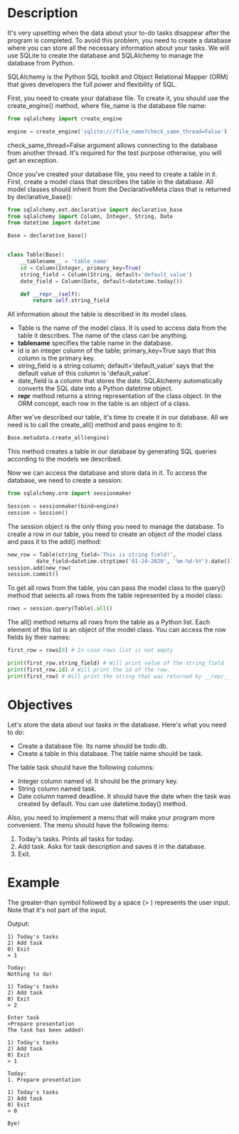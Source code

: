 #  Description

It's very upsetting when the data about your to-do tasks disappear after the program is completed. To avoid this problem, you need to create a database where you can store all the necessary information about your tasks. We will use SQLite to create the database and SQLAlchemy to manage the database from Python.

SQLAlchemy is the Python SQL toolkit and Object Relational Mapper (ORM) that gives developers the full power and flexibility of SQL.

First, you need to create your database file. To create it, you should use the create_engine() method, where file_name is the database file name:

```python
from sqlalchemy import create_engine

engine = create_engine('sqlite:///file_name?check_same_thread=False')
```

check_same_thread=False argument allows connecting to the database from another thread. It's required for the test purpose otherwise, you will get an exception.

Once you've created your database file, you need to create a table in it. First, create a model class that describes the table in the database. All model classes should inherit from the DeclarativeMeta class that is returned by declarative_base():

```python
from sqlalchemy.ext.declarative import declarative_base
from sqlalchemy import Column, Integer, String, Date
from datetime import datetime

Base = declarative_base()


class Table(Base):
    __tablename__ = 'table_name'
    id = Column(Integer, primary_key=True)
    string_field = Column(String, default='default_value')
    date_field = Column(Date, default=datetime.today())

    def __repr__(self):
        return self.string_field
```


All information about the table is described in its model class.

-    Table is the name of the model class. It is used to access data from the table it describes. The name of the class can be anything.
-    __tablename__ specifies the table name in the database.
-    id is an integer column of the table; primary_key=True says that this column is the primary key.
-    string_field is a string column; default='default_value' says that the default value of this column is 'default_value'.
-    date_field is a column that stores the date. SQLAlchemy automatically converts the SQL date into a Python datetime object.
-    __repr__ method returns a string representation of the class object. In the ORM concept, each row in the table is an object of a class.

After we've described our table, it's time to create it in our database. All we need is to call the create_all() method and pass engine to it:

```python
Base.metadata.create_all(engine)
```

This method creates a table in our database by generating SQL queries according to the models we described.

Now we can access the database and store data in it. To access the database, we need to create a session:

```python
from sqlalchemy.orm import sessionmaker

Session = sessionmaker(bind=engine)
session = Session()
```


The session object is the only thing you need to manage the database. To create a row in our table, you need to create an object of the model class and pass it to the add() method:

```python
new_row = Table(string_field='This is string field!',
         date_field=datetime.strptime('01-24-2020', '%m-%d-%Y').date())
session.add(new_row)
session.commit()
```

To get all rows from the table, you can pass the model class to the query() method that selects all rows from the table represented by a model class:

```python
rows = session.query(Table).all()
```

The all() method returns all rows from the table as a Python list. Each element of this list is an object of the model class. You can access the row fields by their names:

```python
first_row = rows[0] # In case rows list is not empty

print(first_row.string_field) # Will print value of the string_field
print(first_row.id) # Will print the id of the row.
print(first_row) # Will print the string that was returned by __repr__ method
```
#  Objectives

Let's store the data about our tasks in the database. Here's what you need to do:

-    Create a database file. Its name should be todo.db.
-    Create a table in this database. The table name should be task.

The table task should have the following columns:

-    Integer column named id. It should be the primary key.
-    String column named task.
-    Date column named deadline. It should have the date when the task was created by default. You can use datetime.today() method.

Also, you need to implement a menu that will make your program more convenient. The menu should have the following items:

1.    Today's tasks. Prints all tasks for today.
2.    Add task. Asks for task description and saves it in the database.
3.    Exit.

#  Example

The greater-than symbol followed by a space (> ) represents the user input. Note that it's not part of the input.

Output:

    1) Today's tasks
    2) Add task
    0) Exit
    > 1
    
    Today:
    Nothing to do!
    
    1) Today's tasks
    2) Add task
    0) Exit
    > 2
    
    Enter task
    >Prepare presentation
    The task has been added!
    
    1) Today's tasks
    2) Add task
    0) Exit
    > 1
    
    Today:
    1. Prepare presentation
    
    1) Today's tasks
    2) Add task
    0) Exit
    > 0
    
    Bye!